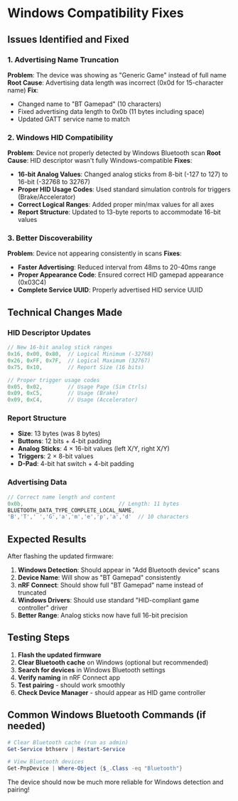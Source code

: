 # Windows Compatibility Fixes

## Issues Identified and Fixed

### 1. **Advertising Name Truncation**
**Problem**: The device was showing as "Generic Game" instead of full name
**Root Cause**: Advertising data length was incorrect (0x0d for 15-character name)
**Fix**: 
- Changed name to "BT Gamepad" (10 characters)
- Fixed advertising data length to 0x0b (11 bytes including space)
- Updated GATT service name to match

### 2. **Windows HID Compatibility**
**Problem**: Device not properly detected by Windows Bluetooth scan
**Root Cause**: HID descriptor wasn't fully Windows-compatible
**Fixes**:
- **16-bit Analog Values**: Changed analog sticks from 8-bit (-127 to 127) to 16-bit (-32768 to 32767)
- **Proper HID Usage Codes**: Used standard simulation controls for triggers (Brake/Accelerator)
- **Correct Logical Ranges**: Added proper min/max values for all axes
- **Report Structure**: Updated to 13-byte reports to accommodate 16-bit values

### 3. **Better Discoverability**
**Problem**: Device not appearing consistently in scans
**Fixes**:
- **Faster Advertising**: Reduced interval from 48ms to 20-40ms range
- **Proper Appearance Code**: Ensured correct HID gamepad appearance (0x03C4)
- **Complete Service UUID**: Properly advertised HID service UUID

## Technical Changes Made

### HID Descriptor Updates
```c
// New 16-bit analog stick ranges
0x16, 0x00, 0x80,  // Logical Minimum (-32768)
0x26, 0xFF, 0x7F,  // Logical Maximum (32767)
0x75, 0x10,        // Report Size (16 bits)

// Proper trigger usage codes
0x05, 0x02,        // Usage Page (Sim Ctrls)
0x09, 0xC5,        // Usage (Brake)
0x09, 0xC4,        // Usage (Accelerator)
```

### Report Structure
- **Size**: 13 bytes (was 8 bytes)
- **Buttons**: 12 bits + 4-bit padding
- **Analog Sticks**: 4 × 16-bit values (left X/Y, right X/Y)
- **Triggers**: 2 × 8-bit values
- **D-Pad**: 4-bit hat switch + 4-bit padding

### Advertising Data
```c
// Correct name length and content
0x0b,                              // Length: 11 bytes
BLUETOOTH_DATA_TYPE_COMPLETE_LOCAL_NAME,
'B','T',' ','G','a','m','e','p','a','d'  // 10 characters
```

## Expected Results

After flashing the updated firmware:

1. **Windows Detection**: Should appear in "Add Bluetooth device" scans
2. **Device Name**: Will show as "BT Gamepad" consistently
3. **nRF Connect**: Should show full "BT Gamepad" name instead of truncated
4. **Windows Drivers**: Should use standard "HID-compliant game controller" driver
5. **Better Range**: Analog sticks now have full 16-bit precision

## Testing Steps

1. **Flash the updated firmware**
2. **Clear Bluetooth cache** on Windows (optional but recommended)
3. **Search for devices** in Windows Bluetooth settings
4. **Verify naming** in nRF Connect app
5. **Test pairing** - should work smoothly
6. **Check Device Manager** - should appear as HID game controller

## Common Windows Bluetooth Commands (if needed)

```powershell
# Clear Bluetooth cache (run as admin)
Get-Service bthserv | Restart-Service

# View Bluetooth devices
Get-PnpDevice | Where-Object {$_.Class -eq "Bluetooth"}
```

The device should now be much more reliable for Windows detection and pairing!
